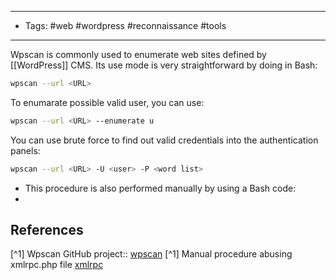 ----
- Tags: #web #wordpress #reconnaissance #tools
----
Wpscan is commonly used to enumerate web sites defined by [[WordPress]] CMS.
Its use mode is very straightforward by doing in Bash:
```bash
wpscan --url <URL>
```
To enumarate possible valid user, you can use:
```bash
wpscan --url <URL> --enumerate u
```
You can use brute force to find out valid credentials into the authentication panels:
```bash
wpscan --url <URL> -U <user> -P <word list>
```
- This procedure is also performed manually by using a Bash code:
- 
## References
[^1] Wpscan GitHub project:: [wpscan](https://github.com/wpscanteam/wpscan)
[^1] Manual procedure abusing xmlrpc.php file [xmlrpc](https://github.com/wpscanteam/wpscan)